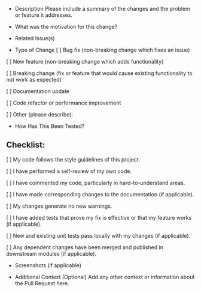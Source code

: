 - Description
Please include a summary of the changes and the problem or feature it addresses.

- What was the motivation for this change?

- Related Issue(s)
- Type of Change
[ ] Bug fix (non-breaking change which fixes an issue)

[ ] New feature (non-breaking change which adds functionality)

[ ] Breaking change (fix or feature that would cause existing functionality to not work as expected)

[ ] Documentation update

[ ] Code refactor or performance improvement

[ ] Other (please describe):

- How Has This Been Tested?

## Checklist:
[ ] My code follows the style guidelines of this project.

[ ] I have performed a self-review of my own code.

[ ] I have commented my code, particularly in hard-to-understand areas.

[ ] I have made corresponding changes to the documentation (if applicable).

[ ] My changes generate no new warnings.

[ ] I have added tests that prove my fix is effective or that my feature works (if applicable).

[ ] New and existing unit tests pass locally with my changes (if applicable).

[ ] Any dependent changes have been merged and published in downstream modules (if applicable).

- Screenshots (if applicable)

- Additional Context (Optional)
Add any other context or information about the Pull Request here.